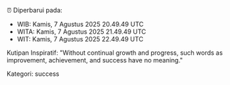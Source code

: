 ⏰ Diperbarui pada:
- WIB: Kamis, 7 Agustus 2025 20.49.49 UTC
- WITA: Kamis, 7 Agustus 2025 21.49.49 UTC
- WIT: Kamis, 7 Agustus 2025 22.49.49 UTC

Kutipan Inspiratif:
"Without continual growth and progress, such words as improvement, achievement, and success have no meaning."


Kategori: success

